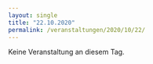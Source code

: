 ```yaml
---
layout: single
title: "22.10.2020"
permalink: /veranstaltungen/2020/10/22/
---
```


Keine Veranstaltung an diesem Tag.
